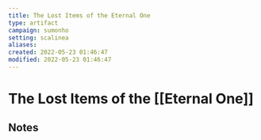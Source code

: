 ```yaml
---
title: The Lost Items of the Eternal One
type: artifact
campaign: sumonho
setting: scalinea
aliases:
created: 2022-05-23 01:46:47
modified: 2022-05-23 01:46:47
---
```


# The Lost Items of the [[Eternal One]]

## Notes


